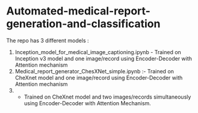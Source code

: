 # Automated-medical-report-generation-and-classification

The repo has 3 different models :

1. Inception_model_for_medical_image_captioning.ipynb - Trained on Inception v3 model and one image/record using Encoder-Decoder with Attention mechanism
2. Medical_report_generator_ChesXNet_simple.ipynb :- Trained on CheXnet model and one image/record using Encoder-Decoder with Attention mechanism
3. - Trained on CheXnet model and two images/records simultaneously using Encoder-Decoder with Attention Mechanism.
